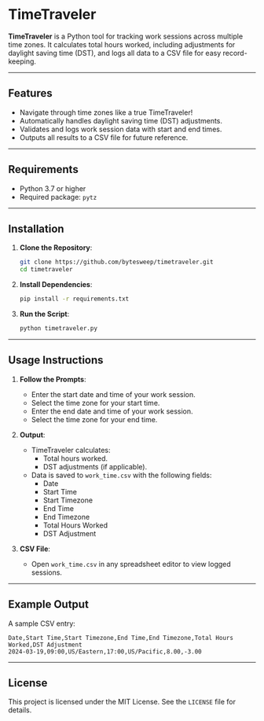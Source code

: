 
# TimeTraveler

**TimeTraveler** is a Python tool for tracking work sessions across multiple time zones. It calculates total hours worked, including adjustments for daylight saving time (DST), and logs all data to a CSV file for easy record-keeping.

---

## Features
- Navigate through time zones like a true TimeTraveler!
- Automatically handles daylight saving time (DST) adjustments.
- Validates and logs work session data with start and end times.
- Outputs all results to a CSV file for future reference.

---

## Requirements
- Python 3.7 or higher
- Required package: `pytz`

---

## Installation

1. **Clone the Repository**:
   ```bash
   git clone https://github.com/bytesweep/timetraveler.git
   cd timetraveler
   ```

2. **Install Dependencies**:
   ```bash
   pip install -r requirements.txt
   ```

3. **Run the Script**:
   ```bash
   python timetraveler.py
   ```

---

## Usage Instructions

1. **Follow the Prompts**:
   - Enter the start date and time of your work session.
   - Select the time zone for your start time.
   - Enter the end date and time of your work session.
   - Select the time zone for your end time.

2. **Output**:
   - TimeTraveler calculates:
     - Total hours worked.
     - DST adjustments (if applicable).
   - Data is saved to `work_time.csv` with the following fields:
     - Date
     - Start Time
     - Start Timezone
     - End Time
     - End Timezone
     - Total Hours Worked
     - DST Adjustment

3. **CSV File**:
   - Open `work_time.csv` in any spreadsheet editor to view logged sessions.

---

## Example Output
A sample CSV entry:
```csv
Date,Start Time,Start Timezone,End Time,End Timezone,Total Hours Worked,DST Adjustment
2024-03-19,09:00,US/Eastern,17:00,US/Pacific,8.00,-3.00
```

---

## License
This project is licensed under the MIT License. See the `LICENSE` file for details.
